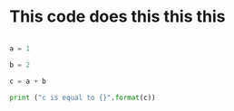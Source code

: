 # This code does this this this 


```python

a = 1

b = 2

c = a + b

print ("c is equal to {}".format(c))


```


